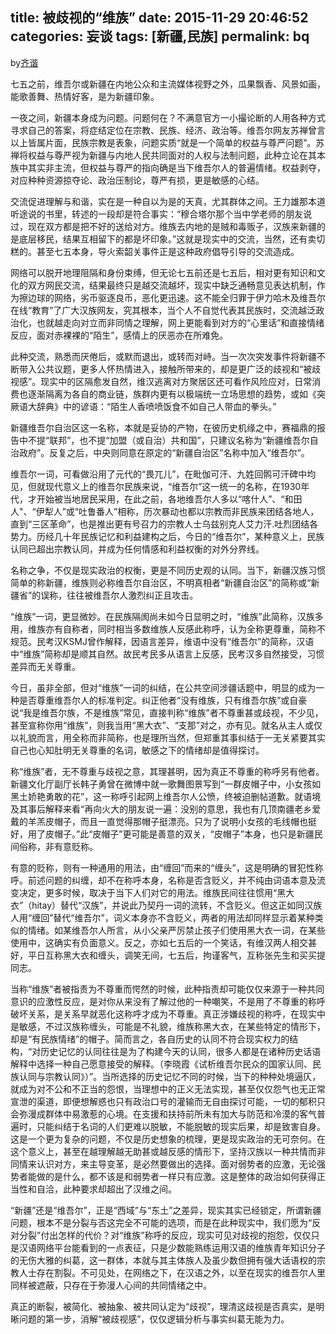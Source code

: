 title: 被歧视的“维族”
date: 2015-11-29 20:46:52
categories: 妄谈
tags: [新疆,民族]
permalink: bq
---
by[齐谐](http://caute.net/about/)

七五之前，维吾尔或新疆在内地公众和主流媒体视野之外，瓜果飘香、风景如画，能歌善舞、热情好客，是为新疆印象。

一夜之间，新疆本身成为问题。问题何在？不满意官方一小撮论断的人用各种方式寻求自己的答案，将症结定位在宗教、民族、经济、政治等。维吾尔网友苏禅曾言以上皆属片面，民族宗教是表象，问题实质“就是一个简单的权益与尊严问题”。苏禅将权益与尊严视为新疆与内地人民共同面对的人权与法制问题，此种立论在其本族中其实非主流，但权益与尊严的指向确是当下维吾尔人的普遍情绪。权益剥夺，对应种种资源掠夺论、政治压制论，尊严有损，更是敏感的心结。
<!--more-->

交流促进理解与和谐，实在是一种自以为是的天真，尤其群体之间。王力雄那本道听途说的书里，转述的一段却是符合事实：“穆合塔尔那个当中学老师的朋友说过，现在双方都是把不好的送给对方。维族去内地的是贼和毒贩子，汉族来新疆的是底层移民，结果互相留下的都是坏印象。”这就是现实中的交流，当然，还有卖切糕的。甚至七五本身，导火索韶关事件正是这种政府倡导引导的交流造成。

网络可以脱开地理阻隔和身份束缚，但无论七五前还是七五后，相对更有知识和文化的双方网民交流，结果最终只是越交流越坏，现实中缺乏通畅意见表达机制，作为擦边球的网络，劣币驱逐良币，恶化更迅速。这不能全归罪于伊力哈木及维吾尔在线“教育”了广大汉族网友，究其根本，当个人不自觉代表其民族时，交流越泛政治化，也就越走向对立而非同情之理解，网上更能看到对方的“心里话”和直接情绪反应，面对赤裸裸的“陌生”，感情上的厌恶亦在所难免。

此种交流，熟悉而厌倦后，或默而退出，或转而对峙。当一次次突发事件将新疆不断带入公共议题，更多人怀热情进入，接触所带来的，却是更广泛的歧视和“被歧视感”。现实中的区隔愈发自然，维汉逃离对方聚居区还可看作风险应对，日常消费也逐渐隔离为各自的商业链，族群内更有以极端统一立场思想的趋势，或如《突厥语大辞典》中的谚语：“陌生人香喷喷饭食不如自己人带血的拳头。”

新疆维吾尔自治区这一名称，本就是妥协的产物，在彼历史机缘之中，赛福鼎的报告中不提“联邦”，也不提“加盟（或自治）共和国”，只建议名称为“新疆维吾尔自治政府”。反复之后，中央则同意在原定的“新疆自治区”名称中加入“维吾尔”。

维吾尔一词，可看做沿用了元代的“畏兀儿”，在毗伽可汗、九姓回鹘可汗碑中均见，但就现代意义上的维吾尔民族来说，“维吾尔”这一统一的名称，在1930年代，才开始被当地居民采用，在此之前，各地维吾尔人多以“喀什人”、“和田人"、“伊犁人”或“吐鲁番人”相称，历次暴动也都以宗教而非民族来团结各地人，直到“三区革命”，也是推出更有号召力的宗教人士乌兹别克人艾力汗.吐烈团结各势力。历经几十年民族记忆和利益建构之后，今日的“维吾尔”，某种意义上，民族认同已超出宗教认同，并成为任何情感和利益权衡的对外分界线。

名称之争，不仅是现实政治的权衡，更是不同历史观的认同。当下，新疆汉族习惯简单的称新疆，维族则必称维吾尔自治区，不明真相者“新疆自治区”的简称或“新疆省”的误称，往往被维吾尔人激烈纠正且攻击。

“维族”一词，更显微妙。在民族隔阂尚未如今日显明之时，“维族”此简称，汉族多用，维族亦有自称者，同时相当多数维族人反感此称呼，认为全称更尊重，简称不规范。民考汉KSMJ曾作解释，因语言差异，维语中没有“维吾尔”的简称，汉语中“维族”简称却是顺其自然。故民考民多从语言上反感，民考汉多自然接受，习惯差异而无关尊重。

今日，虽非全部，但对“维族”一词的纠结，在公共空间涉疆话题中，明显的成为一种是否尊重维吾尔人的标准判定。纠正他者“没有维族，只有维吾尔族”或自豪说“我是维吾尔族，不是维族”常见，直接判称“维族”者不尊重甚或歧视，不少见，甚至宣称你用“维族”，则我当用“黑大衣”、“支那”对之，亦有见。就名从主人或仅以礼貌而言，用全称而非简称，也是理所当然，但郑重其事纠结于一无关紧要其实自己也心知肚明无关尊重的名词，敏感之下的情绪却是值得探讨。

称“维族”者，无不尊重与歧视之意，其理甚明，因为真正不尊重的称呼另有他者。新疆文化厅副厅长韩子勇曾在微博中就一歌舞图景写到“一群皮帽子中，小女孩如黑土娇艳勇敢的花”，这一称呼引起网上维吾尔人公愤，终被迫删帖道歉。就语境及其事后解释来看“再向火大的朋友说一遍：没别的意思，我也有几顶南疆老乡爱戴的羊羔皮帽子，而且一直觉得那帽子挺漂亮。只为了说明小女孩的毛线帽也挺好，用了皮帽子。”此“皮帽子”更可能是善意的双关，“皮帽子”本身，也只是新疆民间俗称，非有意贬称。

有意的贬称，则有一种通用的用法，由“缠回”而来的“缠头”，这是明确的冒犯性称呼。前述问题的纠缠，却不在称呼本身，名称是否含贬义，并不纯由词语本意及流变决定，更多时候，取决于当下人们对它的用法。维族民间往往惯用“黑大衣”（hitay）替代“汉族”，并说此乃契丹一词的流转，不含贬义。但这正如同汉族人用“缠回”替代“维吾尔”，词义本身亦不含贬义，两者的用法却同样显示着某种类似的情绪。如某维吾尔人所言，从小父亲严厉禁止孩子们使用黑大衣一词，在某些使用中，这确实有负面意义。反之，亦如七五后的一个笑话，有维汉两人相交甚好，平日互称黑大衣和缠头，调笑无间，七五后，拘谨客气，互称张先生和买买提同志。

当称“维族”者被指责为不尊重而愕然的时候，此种指责却可能仅仅来源于一种共同意识的应激性反应，是对你从来没有了解过他的一种嘲笑，不是用了不尊重的称呼破坏关系，是关系早就恶化这称呼才成为不尊重。真正涉嫌歧视的称呼，在现实中是敏感，不过汉族称缠头，可能是不礼貌，维族称黑大衣，在某些特定的情形下，却是“有民族情绪”的帽子。简而言之，各自历史的认同不符合现实权力的结构，“对历史记忆的认同往往是为了构建今天的认同，很多人都是在诸种历史话语解释中选择一种自己愿意接受的解释。（李晓霞《试析维吾尔民众的国家认同、民族认同与宗教认同》）”。当所选择的历史记忆不同的时候，当下的种种处境逼仄，就成为对不公和不正当的怨恨，当理想中的正义无法实现，甚至仅仅怨气也无正常宣泄的渠道，即便想解惑也只有政治口号的灌输而无自由探讨可能，一切的郁积只会弥漫成群体中易激惹的心境。在支援和扶持前所未有加大与防范和冷漠的客气普遍时，只能纠结于名词的人们更难以脱敏，不能脱敏的现实后果，却是致害自身。这是一个更为复杂的问题，不仅是历史想象的梳理，更是现实政治的无可奈何。在这个意义上，甚至在越理解越无助甚或越反感的情形下，坚持汉族以一种共情而非同情来认识对方，来主导变革，是必然要做出的选择。面对弱势者的应激，无论强势者能做的是什么，都不该是和弱势者一样只有应激。这是整体的政治如何获得正当性和自洽，此种要求却超出了汉维之间。

“新疆”还是“维吾尔”，正是“西域”与“东土”之差异，现实其实已经锁定，所谓新疆问题，根本不是分裂与否这完全不可能的选项，而是在此种现实中，我们愿为“反对分裂”付出怎样的代价？对“维族”称呼的反应，现实可见对歧视的抱怨，仅仅只是汉语网络平台能看到的一点表征，只是少数能熟练运用汉语的维族青年知识分子的无伤大雅的纠葛，这一群体，本就与其主体族人及虽少数但拥有强大话语权的宗教人士存在割裂。不可见处，在网络之下，在汉语之外，以至在现实的维吾尔人里同样被遮蔽，只存在于弥漫人心间的共同情绪之中。

真正的断裂，被简化、被抽象、被共同认定为“歧视”，理清这歧视是否真实，是明晰问题的第一步，消解“被歧视感”，仅仅逻辑分析与事实纠葛无能为力。
